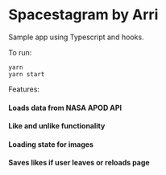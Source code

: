 # Spacestagram by Arri

Sample app using Typescript and hooks.

To run:
```
yarn
yarn start
```

Features:
#### Loads data from NASA APOD API
#### Like and unlike functionality
#### Loading state for images
#### Saves likes if user leaves or reloads page
